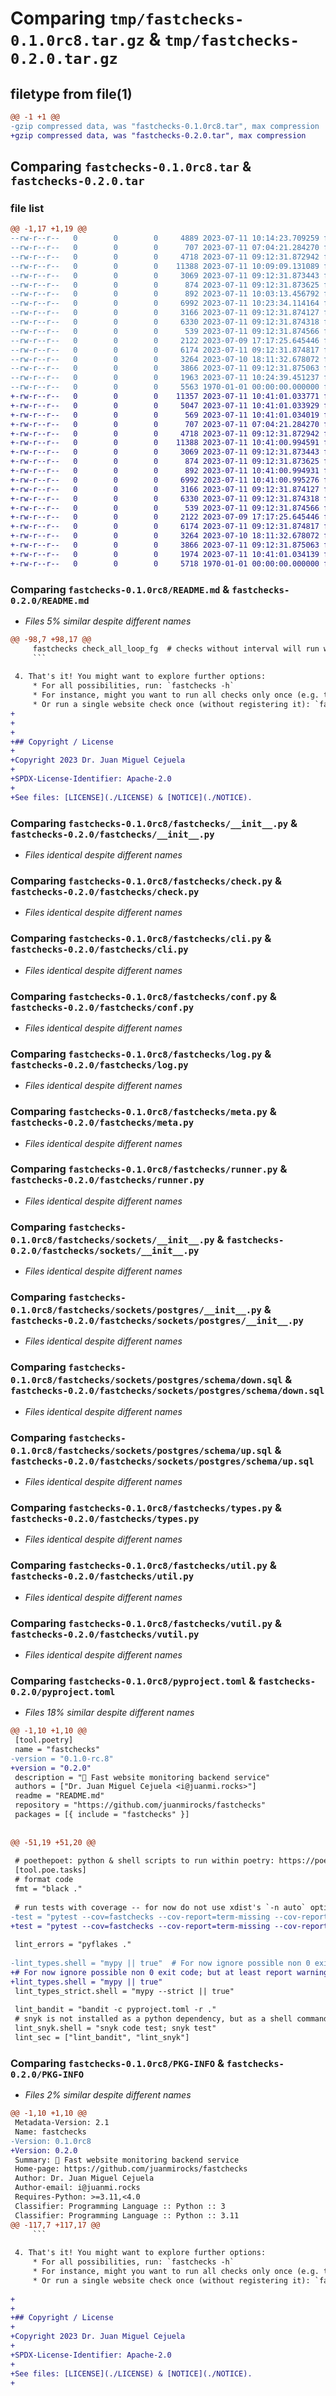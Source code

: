 # Comparing `tmp/fastchecks-0.1.0rc8.tar.gz` & `tmp/fastchecks-0.2.0.tar.gz`

## filetype from file(1)

```diff
@@ -1 +1 @@
-gzip compressed data, was "fastchecks-0.1.0rc8.tar", max compression
+gzip compressed data, was "fastchecks-0.2.0.tar", max compression
```

## Comparing `fastchecks-0.1.0rc8.tar` & `fastchecks-0.2.0.tar`

### file list

```diff
@@ -1,17 +1,19 @@
--rw-r--r--   0        0        0     4889 2023-07-11 10:14:23.709259 fastchecks-0.1.0rc8/README.md
--rw-r--r--   0        0        0      707 2023-07-11 07:04:21.284270 fastchecks-0.1.0rc8/fastchecks/__init__.py
--rw-r--r--   0        0        0     4718 2023-07-11 09:12:31.872942 fastchecks-0.1.0rc8/fastchecks/check.py
--rw-r--r--   0        0        0    11388 2023-07-11 10:09:09.131089 fastchecks-0.1.0rc8/fastchecks/cli.py
--rw-r--r--   0        0        0     3069 2023-07-11 09:12:31.873443 fastchecks-0.1.0rc8/fastchecks/conf.py
--rw-r--r--   0        0        0      874 2023-07-11 09:12:31.873625 fastchecks-0.1.0rc8/fastchecks/log.py
--rw-r--r--   0        0        0      892 2023-07-11 10:03:13.456792 fastchecks-0.1.0rc8/fastchecks/meta.py
--rw-r--r--   0        0        0     6992 2023-07-11 10:23:34.114164 fastchecks-0.1.0rc8/fastchecks/runner.py
--rw-r--r--   0        0        0     3166 2023-07-11 09:12:31.874127 fastchecks-0.1.0rc8/fastchecks/sockets/__init__.py
--rw-r--r--   0        0        0     6330 2023-07-11 09:12:31.874318 fastchecks-0.1.0rc8/fastchecks/sockets/postgres/__init__.py
--rw-r--r--   0        0        0      539 2023-07-11 09:12:31.874566 fastchecks-0.1.0rc8/fastchecks/sockets/postgres/schema/down.sql
--rw-r--r--   0        0        0     2122 2023-07-09 17:17:25.645446 fastchecks-0.1.0rc8/fastchecks/sockets/postgres/schema/up.sql
--rw-r--r--   0        0        0     6174 2023-07-11 09:12:31.874817 fastchecks-0.1.0rc8/fastchecks/types.py
--rw-r--r--   0        0        0     3264 2023-07-10 18:11:32.678072 fastchecks-0.1.0rc8/fastchecks/util.py
--rw-r--r--   0        0        0     3866 2023-07-11 09:12:31.875063 fastchecks-0.1.0rc8/fastchecks/vutil.py
--rw-r--r--   0        0        0     1963 2023-07-11 10:24:39.451237 fastchecks-0.1.0rc8/pyproject.toml
--rw-r--r--   0        0        0     5563 1970-01-01 00:00:00.000000 fastchecks-0.1.0rc8/PKG-INFO
+-rw-r--r--   0        0        0    11357 2023-07-11 10:41:01.033771 fastchecks-0.2.0/LICENSE
+-rw-r--r--   0        0        0     5047 2023-07-11 10:41:01.033929 fastchecks-0.2.0/README.md
+-rw-r--r--   0        0        0      569 2023-07-11 10:41:01.034019 fastchecks-0.2.0/fastchecks/NOTICE
+-rw-r--r--   0        0        0      707 2023-07-11 07:04:21.284270 fastchecks-0.2.0/fastchecks/__init__.py
+-rw-r--r--   0        0        0     4718 2023-07-11 09:12:31.872942 fastchecks-0.2.0/fastchecks/check.py
+-rw-r--r--   0        0        0    11388 2023-07-11 10:41:00.994591 fastchecks-0.2.0/fastchecks/cli.py
+-rw-r--r--   0        0        0     3069 2023-07-11 09:12:31.873443 fastchecks-0.2.0/fastchecks/conf.py
+-rw-r--r--   0        0        0      874 2023-07-11 09:12:31.873625 fastchecks-0.2.0/fastchecks/log.py
+-rw-r--r--   0        0        0      892 2023-07-11 10:41:00.994931 fastchecks-0.2.0/fastchecks/meta.py
+-rw-r--r--   0        0        0     6992 2023-07-11 10:41:00.995276 fastchecks-0.2.0/fastchecks/runner.py
+-rw-r--r--   0        0        0     3166 2023-07-11 09:12:31.874127 fastchecks-0.2.0/fastchecks/sockets/__init__.py
+-rw-r--r--   0        0        0     6330 2023-07-11 09:12:31.874318 fastchecks-0.2.0/fastchecks/sockets/postgres/__init__.py
+-rw-r--r--   0        0        0      539 2023-07-11 09:12:31.874566 fastchecks-0.2.0/fastchecks/sockets/postgres/schema/down.sql
+-rw-r--r--   0        0        0     2122 2023-07-09 17:17:25.645446 fastchecks-0.2.0/fastchecks/sockets/postgres/schema/up.sql
+-rw-r--r--   0        0        0     6174 2023-07-11 09:12:31.874817 fastchecks-0.2.0/fastchecks/types.py
+-rw-r--r--   0        0        0     3264 2023-07-10 18:11:32.678072 fastchecks-0.2.0/fastchecks/util.py
+-rw-r--r--   0        0        0     3866 2023-07-11 09:12:31.875063 fastchecks-0.2.0/fastchecks/vutil.py
+-rw-r--r--   0        0        0     1974 2023-07-11 10:41:01.034139 fastchecks-0.2.0/pyproject.toml
+-rw-r--r--   0        0        0     5718 1970-01-01 00:00:00.000000 fastchecks-0.2.0/PKG-INFO
```

### Comparing `fastchecks-0.1.0rc8/README.md` & `fastchecks-0.2.0/README.md`

 * *Files 5% similar despite different names*

```diff
@@ -98,7 +98,17 @@
     fastchecks check_all_loop_fg  # checks without interval will run with a default (configurable by the envar: `FC_DEFAULT_CHECK_INTERVAL_SECONDS`)
     ```
 
 4. That's it! You might want to explore further options:
     * For all possibilities, run: `fastchecks -h`
     * For instance, might you want to run all checks only once (e.g. to schedule with cron), run: `fastchecks check_all_once`
     * Or run a single website check once (without registering it): `fastchecks check_website 'https://www.postgresql.org/'`
+
+
+
+## Copyright / License
+
+Copyright 2023 Dr. Juan Miguel Cejuela
+
+SPDX-License-Identifier: Apache-2.0
+
+See files: [LICENSE](./LICENSE) & [NOTICE](./NOTICE).
```

### Comparing `fastchecks-0.1.0rc8/fastchecks/__init__.py` & `fastchecks-0.2.0/fastchecks/__init__.py`

 * *Files identical despite different names*

### Comparing `fastchecks-0.1.0rc8/fastchecks/check.py` & `fastchecks-0.2.0/fastchecks/check.py`

 * *Files identical despite different names*

### Comparing `fastchecks-0.1.0rc8/fastchecks/cli.py` & `fastchecks-0.2.0/fastchecks/cli.py`

 * *Files identical despite different names*

### Comparing `fastchecks-0.1.0rc8/fastchecks/conf.py` & `fastchecks-0.2.0/fastchecks/conf.py`

 * *Files identical despite different names*

### Comparing `fastchecks-0.1.0rc8/fastchecks/log.py` & `fastchecks-0.2.0/fastchecks/log.py`

 * *Files identical despite different names*

### Comparing `fastchecks-0.1.0rc8/fastchecks/meta.py` & `fastchecks-0.2.0/fastchecks/meta.py`

 * *Files identical despite different names*

### Comparing `fastchecks-0.1.0rc8/fastchecks/runner.py` & `fastchecks-0.2.0/fastchecks/runner.py`

 * *Files identical despite different names*

### Comparing `fastchecks-0.1.0rc8/fastchecks/sockets/__init__.py` & `fastchecks-0.2.0/fastchecks/sockets/__init__.py`

 * *Files identical despite different names*

### Comparing `fastchecks-0.1.0rc8/fastchecks/sockets/postgres/__init__.py` & `fastchecks-0.2.0/fastchecks/sockets/postgres/__init__.py`

 * *Files identical despite different names*

### Comparing `fastchecks-0.1.0rc8/fastchecks/sockets/postgres/schema/down.sql` & `fastchecks-0.2.0/fastchecks/sockets/postgres/schema/down.sql`

 * *Files identical despite different names*

### Comparing `fastchecks-0.1.0rc8/fastchecks/sockets/postgres/schema/up.sql` & `fastchecks-0.2.0/fastchecks/sockets/postgres/schema/up.sql`

 * *Files identical despite different names*

### Comparing `fastchecks-0.1.0rc8/fastchecks/types.py` & `fastchecks-0.2.0/fastchecks/types.py`

 * *Files identical despite different names*

### Comparing `fastchecks-0.1.0rc8/fastchecks/util.py` & `fastchecks-0.2.0/fastchecks/util.py`

 * *Files identical despite different names*

### Comparing `fastchecks-0.1.0rc8/fastchecks/vutil.py` & `fastchecks-0.2.0/fastchecks/vutil.py`

 * *Files identical despite different names*

### Comparing `fastchecks-0.1.0rc8/pyproject.toml` & `fastchecks-0.2.0/pyproject.toml`

 * *Files 18% similar despite different names*

```diff
@@ -1,10 +1,10 @@
 [tool.poetry]
 name = "fastchecks"
-version = "0.1.0-rc.8"
+version = "0.2.0"
 description = "🚥 Fast website monitoring backend service"
 authors = ["Dr. Juan Miguel Cejuela <i@juanmi.rocks>"]
 readme = "README.md"
 repository = "https://github.com/juanmirocks/fastchecks"
 packages = [{ include = "fastchecks" }]
 
 
@@ -51,19 +51,20 @@
 
 # poethepoet: python & shell scripts to run within poetry: https://poethepoet.natn.io/
 [tool.poe.tasks]
 # format code
 fmt = "black ."
 
 # run tests with coverage -- for now do not use xdist's `-n auto` option
-test = "pytest --cov=fastchecks --cov-report=term-missing --cov-report=lcov:.cov/coverage.lcov"  # HTML possible too: --cov-report=html:.cov/html"
+test = "pytest --cov=fastchecks --cov-report=term-missing --cov-report=lcov:.cov/coverage.lcov" # HTML possible too: --cov-report=html:.cov/html"
 
 lint_errors = "pyflakes ."
 
-lint_types.shell = "mypy || true"  # For now ignore possible non 0 exit code; but at least report
+# For now ignore possible non 0 exit code; but at least report warnings & errors
+lint_types.shell = "mypy || true"
 lint_types_strict.shell = "mypy --strict || true"
 
 lint_bandit = "bandit -c pyproject.toml -r ."
 # snyk is not installed as a python dependency, but as a shell command (see how to install Snyk CLI: https://docs.snyk.io/snyk-cli/install-the-snyk-cli)
 lint_snyk.shell = "snyk code test; snyk test"
 lint_sec = ["lint_bandit", "lint_snyk"]
```

### Comparing `fastchecks-0.1.0rc8/PKG-INFO` & `fastchecks-0.2.0/PKG-INFO`

 * *Files 2% similar despite different names*

```diff
@@ -1,10 +1,10 @@
 Metadata-Version: 2.1
 Name: fastchecks
-Version: 0.1.0rc8
+Version: 0.2.0
 Summary: 🚥 Fast website monitoring backend service
 Home-page: https://github.com/juanmirocks/fastchecks
 Author: Dr. Juan Miguel Cejuela
 Author-email: i@juanmi.rocks
 Requires-Python: >=3.11,<4.0
 Classifier: Programming Language :: Python :: 3
 Classifier: Programming Language :: Python :: 3.11
@@ -117,7 +117,17 @@
     ```
 
 4. That's it! You might want to explore further options:
     * For all possibilities, run: `fastchecks -h`
     * For instance, might you want to run all checks only once (e.g. to schedule with cron), run: `fastchecks check_all_once`
     * Or run a single website check once (without registering it): `fastchecks check_website 'https://www.postgresql.org/'`
 
+
+
+## Copyright / License
+
+Copyright 2023 Dr. Juan Miguel Cejuela
+
+SPDX-License-Identifier: Apache-2.0
+
+See files: [LICENSE](./LICENSE) & [NOTICE](./NOTICE).
+
```

